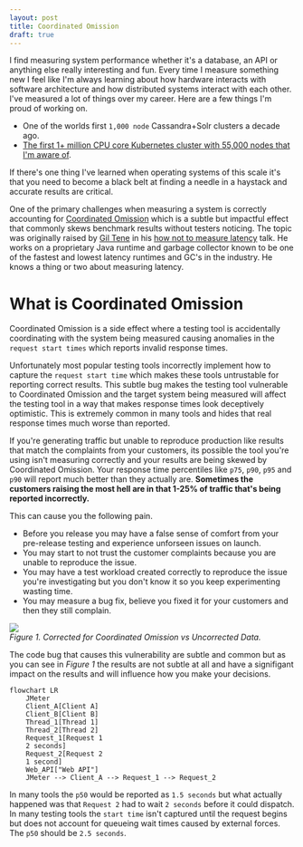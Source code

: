 ```yaml
---
layout: post
title: Coordinated Omission
draft: true
---
```


I find measuring system performance whether it's a database, an API or anything else really interesting and fun. Every time I measure something new I feel like I'm always learning about 
how hardware interacts with software architecture and how distributed systems interact with each other. I've measured a lot of things over my career. Here are a few things I'm proud of working on.

- One of the worlds first `1,000 node` Cassandra+Solr clusters a decade ago.
- [The first 1+ million CPU core Kubernetes cluster with 55,000 nodes that I'm aware of](https://vmblog.com/archive/2018/06/28/univa-leverages-aws-to-deploy-more-than-one-million-cores-in-a-single-univa-grid-engine-cluster.aspx).

If there's one thing I've learned when operating systems of this scale it's that you need to become a black belt at finding a needle in a haystack and accurate results are critical.

One of the primary challenges when measuring a system is correctly accounting for [Coordinated Omission](https://redhatperf.github.io/post/coordinated-omission/) which is a subtle but impactful effect
that commonly skews benchmark results without testers noticing. The topic was originally raised by [Gil Tene](https://www.azul.com/leadership/gil-tene/) in his [how not to measure latency](https://image.slidesharecdn.com/untitled-160328112522/75/How-NOT-to-Measure-Latency-14-2048.jpg) 
talk. He works on a proprietary Java runtime and garbage collector known to be one of the fastest and lowest latency runtimes and GC's in the industry. He knows a thing or two about measuring latency.

# What is Coordinated Omission
Coordinated Omission is a side effect where a testing tool is accidentally coordinating with the system being measured causing anomalies in the `request start times` which reports invalid response times. 

Unfortunately most popular testing tools incorrectly implement how to capture the `request start time` which makes these tools untrustable for reporting correct results.
This subtle bug makes the testing tool vulnerable to Coordinated Omission and the target system being measured will affect the testing tool in a way that makes response times look deceptively optimistic. 
This is extremely common in many tools and hides that real response times much worse than reported.

If you're generating traffic but unable to reproduce production like results that match the complaints from your customers, its possible the tool you're using isn't measuring correctly and your results
are being skewed by Coordinated Omission. Your response time percentiles like `p75`, `p90`, `p95` and `p90` will report much better than they actually are. **Sometimes the customers raising the most hell are in that 
1-25% of traffic that's being reported incorrectly.**

This can cause you the following pain.
- Before you release you may have a false sense of comfort from your pre-release testing and experience unforseen issues on launch.
- You may start to not trust the customer complaints because you are unable to reproduce the issue.
- You may have a test workload created correctly to reproduce the issue you're investigating but you don't know it so you keep experimenting wasting time.
- You may measure a bug fix, believe you fixed it for your customers and then they still complain.

![](https://github.com/user-attachments/assets/b39b32db-34ce-4c3b-86ac-5886165047c1)  
_Figure 1. Corrected for Coordinated Omission vs Uncorrected Data._

The code bug that causes this vulnerability are subtle and common but as you can see in _Figure 1_ the results are not subtle at all and have a signifigant impact on the results 
and will influence how you make your decisions.

```mermaid
flowchart LR
    JMeter
    Client_A[Client A]
    Client_B[Client B]
    Thread_1[Thread 1]
    Thread_2[Thread 2]
    Request_1[Request 1
    2 seconds]
    Request_2[Request 2
    1 second]
    Web_API["Web API"]
    JMeter --> Client_A --> Request_1 --> Request_2
```

In many tools the `p50` would be reported as `1.5 seconds` but what actually happened was that `Request 2` had to wait `2 seconds` before it could dispatch. 
In many testing tools the `start time` isn't captured until the request begins but does not account for queueing wait times caused by external forces. The `p50` should be `2.5 seconds`.



